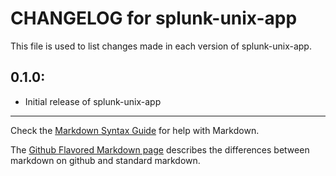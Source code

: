# CHANGELOG for splunk-unix-app

This file is used to list changes made in each version of splunk-unix-app.

## 0.1.0:

* Initial release of splunk-unix-app

- - -
Check the [Markdown Syntax Guide](http://daringfireball.net/projects/markdown/syntax) for help with Markdown.

The [Github Flavored Markdown page](http://github.github.com/github-flavored-markdown/) describes the differences between markdown on github and standard markdown.
